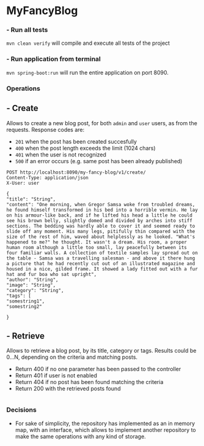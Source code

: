 # MyFancyBlog

### - Run all tests
`mvn clean verify` will compile and execute all tests of the project

### - Run application from terminal
`mvn spring-boot:run` will run the entire application on port 8090.

### Operations

## - Create
  Allows to create a new blog post, for both `admin` and `user` users, as from the requests. Response codes are:
- `201` when the post has been created succesfully
- `400` when the post length exceeds the limit (1024 chars)
- `401` when the user is not recognized 
- `500` if an error occurs (e.g. same post has been already published)
```
POST http://localhost:8090/my-fancy-blog/v1/create/
Content-Type: application/json
X-User: user

{
"title": "String",
"content": "One morning, when Gregor Samsa woke from troubled dreams, he found himself transformed in his bed into a horrible vermin. He lay on his armour-like back, and if he lifted his head a little he could see his brown belly, slightly domed and divided by arches into stiff sections. The bedding was hardly able to cover it and seemed ready to slide off any moment. His many legs, pitifully thin compared with the size of the rest of him, waved about helplessly as he looked. "What's happened to me?" he thought. It wasn't a dream. His room, a proper human room although a little too small, lay peacefully between its four familiar walls. A collection of textile samples lay spread out on the table - Samsa was a travelling salesman - and above it there hung a picture that he had recently cut out of an illustrated magazine and housed in a nice, gilded frame. It showed a lady fitted out with a fur hat and fur boa who sat upright",
"author": "String",
"image": "String",
"category": "String",
"tags": [
"somestring1",
"somestring2"

}
```
## - Retrieve
  Allows to retrieve a blog post, by its title, category or tags. Results could be 0...N, depending on the criteria and matching posts.
- Return 400 if no one parameter has been passed to the controller
- Return 401 if user is not enabled
- Return 404 if no post has been found matching the criteria
- Return 200 with the retrieved posts found

```
```

### Decisions

- For sake of simplicity, the repository has implemented as an in memory map, with an interface, which allows to implement another repository to make the same operations with any kind of storage. 


